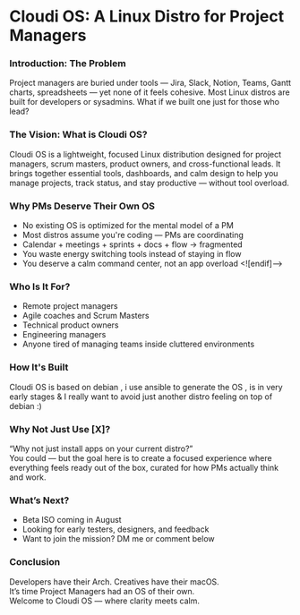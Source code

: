 # Cloudi OS: A Linux Distro for Project Managers

### Introduction: The Problem

Project managers are buried under tools — Jira, Slack, Notion, Teams, Gantt charts, spreadsheets — yet none of it feels cohesive. Most Linux distros are built for developers or sysadmins. What if we built one just for those who lead?

### The Vision: What is Cloudi OS?

Cloudi OS is a lightweight, focused Linux distribution designed for project managers, scrum masters, product owners, and cross-functional leads. It brings together essential tools, dashboards, and calm design to help you manage projects, track status, and stay productive — without tool overload.

### Why PMs Deserve Their Own OS

- No existing OS is optimized for the mental model of a PM  
- Most distros assume you're coding — PMs are coordinating  
- Calendar + meetings + sprints + docs + flow → fragmented  
- You waste energy switching tools instead of staying in flow  
- You deserve a calm command center, not an app overload
<![endif]-->

### Who Is It For?

- Remote project managers  
- Agile coaches and Scrum Masters  
- Technical product owners  
- Engineering managers  
- Anyone tired of managing teams inside cluttered environments

### How It's Built

Cloudi OS is based on debian , i use ansible to generate the OS , is in very early stages & I really want to avoid just another distro feeling on top of debian :) 

### Why Not Just Use [X]?

“Why not just install apps on your current distro?”  
You could — but the goal here is to create a focused experience where everything feels ready out of the box, curated for how PMs actually think and work.

### What’s Next?

- Beta ISO coming in August  
- Looking for early testers, designers, and feedback  
- Want to join the mission? DM me or comment below

### Conclusion

Developers have their Arch. Creatives have their macOS.  
It’s time Project Managers had an OS of their own.  
Welcome to Cloudi OS — where clarity meets calm.
